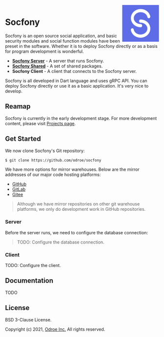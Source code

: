 <img align="right" width="120px" src="graphs/logo.png" alt="Socfony Logo">

# Socfony

Socfony is an open source social application, and basic security modules and social function modules have been preset in the software. Whether it is to deploy Socfony directly or as a basis for program development is wonderful.

- [**Socfony Server**](server) - A server that runs Socfony.
- [**Socfony Shared**](shared) - A set of shared packages.
- **Socfony Client** - A client that connects to the Socfony server.

Socfony is all developed in Dart language and uses gRPC API. You can deploy Socfony directly or use it as a basic application. It's very nice to develop.

## Reamap

Socfony is currently in the early development stage. For more development content, please visit [Projects page](https://github.com/odroe/socfony/projects).

## Get Started

We now clone Socfony's Git repository:

```bash
$ git clone https://github.com/odroe/socfony
```

We have more options for mirror warehouses. Below are the mirror addresses of our major code hosting platforms:

- [GitHub](https://github.com/odroe/socfony)
- [GitLab](https://gitlab.com/odroe/socfony)
- [Gitee](https://gitee.com/odroe/socfony)

> Although we have mirror repositories on other git warehouse platforms, we only do development work in GitHub repositories.

### Server

Before the server runs, we need to configure the database connection:

> TODO: Configure the database connection.

### Client

TODO: Configure the client.

## Documentation

TODO

## License

BSD 3-Clause License.

Copyright (c) 2021, [Odroe Inc.](https://odroe.com) All rights reserved.

